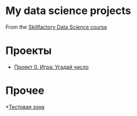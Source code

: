 # My data science projects
From the [Skillfactory Data Science course](https://skillfactory.ru/data-scientist)

# Проекты

* [Проект 0. Игра: Угадай число](https://github.com/costaM705/sf_data_science/tree/main/project_0)

# Прочее

*[Тестовая зона](https://github.com/costaM705/sf_data_science/tree/main/test)